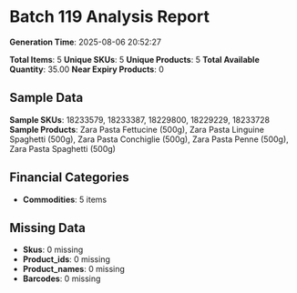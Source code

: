 # Batch 119 Analysis Report

**Generation Time**: 2025-08-06 20:52:27

**Total Items**: 5
**Unique SKUs**: 5
**Unique Products**: 5
**Total Available Quantity**: 35.00
**Near Expiry Products**: 0

## Sample Data
**Sample SKUs**: 18233579, 18233387, 18229800, 18229229, 18233728
**Sample Products**: Zara Pasta Fettucine (500g), Zara Pasta Linguine Spaghetti (500g), Zara Pasta Conchiglie (500g), Zara Pasta Penne (500g), Zara Pasta Spaghetti (500g)

## Financial Categories
- **Commodities**: 5 items

## Missing Data
- **Skus**: 0 missing
- **Product_ids**: 0 missing
- **Product_names**: 0 missing
- **Barcodes**: 0 missing
